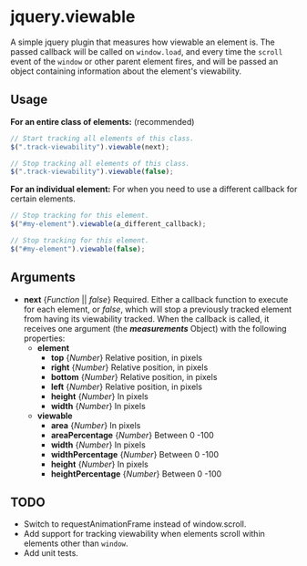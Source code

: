 # jquery.viewable
A simple jquery plugin that measures how viewable an element is. The passed callback will be called on `window.load`, and every time the `scroll` event of the `window` or other parent element fires, and will be passed an object containing information about the element's viewability.

## Usage
**For an entire class of elements:** (recommended)
```javascript
// Start tracking all elements of this class.
$(".track-viewability").viewable(next);

// Stop tracking all elements of this class.
$(".track-viewability").viewable(false);
```
**For an individual element:** For when you need to use a different callback for certain elements.
```javascript
// Stop tracking for this element.
$("#my-element").viewable(a_different_callback);

// Stop tracking for this element.
$("#my-element").viewable(false);
```

## Arguments
- **next** {*Function* || *false*} Required. Either a callback function to execute for each element, or *false*, which will stop a previously tracked element from having its viewability tracked. When the callback is called, it receives one argument (the ***measurements*** Object) with the following properties:
  - **element**
    - **top** {*Number*} Relative position, in pixels
    - **right** {*Number*} Relative position, in pixels
    - **bottom** {*Number*} Relative position, in pixels
    - **left** {*Number*} Relative position, in pixels
    - **height** {*Number*} In pixels
    - **width** {*Number*} In pixels
  - **viewable**
    - **area** {*Number*} In pixels
    - **areaPercentage** {*Number*} Between 0  -100
    - **width** {*Number*} In pixels
    - **widthPercentage** {*Number*} Between 0  -100
    - **height** {*Number*} In pixels
    - **heightPercentage** {*Number*} Between 0  -100

## TODO
- Switch to requestAnimationFrame instead of window.scroll.
- Add support for tracking viewability when elements scroll within elements other than `window`.
- Add unit tests.
